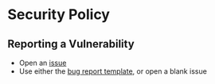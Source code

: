 # Security Policy

## Reporting a Vulnerability

- Open an [issue](https://github.com/aaronjc15128/fluttervine/issues/new/choose)
- Use either the [bug report template](https://github.com/aaronjc15128/fluttervine/blob/main/.github/ISSUE_TEMPLATE/bug_report.md), or open a blank issue
